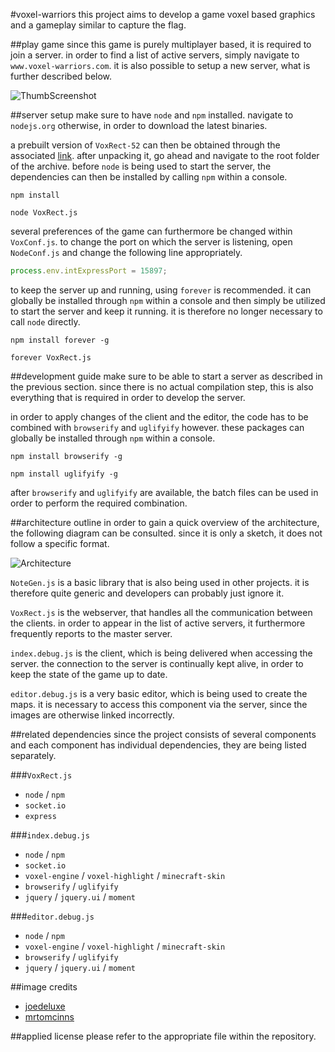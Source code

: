 #voxel-warriors
this project aims to develop a game voxel based graphics and a gameplay similar to capture the flag.

##play game
since this game is purely multiplayer based, it is required to join a server. in order to find a list of active servers, simply navigate to `www.voxel-warriors.com`. it is also possible to setup a new server, what is further described below.

![ThumbScreenshot](http://dhiont4yb3hlc.cloudfront.net/VoxRect/ThumbScreenshot.png)

##server setup
make sure to have `node` and `npm` installed. navigate to `nodejs.org` otherwise, in order to download the latest binaries.

a prebuilt version of `VoxRect-52` can then be obtained through the associated [link](http://dhiont4yb3hlc.cloudfront.net/VoxRect/VoxRect-52.zip). after unpacking it, go ahead and navigate to the root folder of the archive. before `node` is being used to start the server, the dependencies can then be installed by calling `npm` within a console.

```
npm install
```

```
node VoxRect.js
```

several preferences of the game can furthermore be changed within `VoxConf.js`. to change the port on which the server is listening, open `NodeConf.js` and change the following line appropriately.

```javascript
process.env.intExpressPort = 15897;
```

to keep the server up and running, using `forever` is recommended. it can globally be installed through `npm` within a console and then simply be utilized to start the server and keep it running. it is therefore no longer necessary to call `node` directly.

```
npm install forever -g
```

```
forever VoxRect.js
```

##development guide
make sure to be able to start a server as described in the previous section. since there is no actual compilation step, this is also everything that is required in order to develop the server.

in order to apply changes of the client and the editor, the code has to be combined with `browserify` and `uglifyify` however. these packages can globally be installed through `npm` within a console.

```
npm install browserify -g
```

```
npm install uglifyify -g
```

after `browserify` and `uglifyify` are available, the batch files can be used in order to perform the required combination.

##architecture outline
in order to gain a quick overview of the architecture, the following diagram can be consulted. since it is only a sketch, it does not follow a specific format.

![Architecture](http://dhiont4yb3hlc.cloudfront.net/VoxRect/Architecture.png)

`NoteGen.js` is a basic library that is also being used in other projects. it is therefore quite generic and developers can probably just ignore it.

`VoxRect.js` is the webserver, that handles all the communication between the clients. in order to appear in the list of active servers, it furthermore frequently reports to the master server.

`index.debug.js` is the client, which is being delivered when accessing the server. the connection to the server is continually kept alive, in order to keep the state of the game up to date.

`editor.debug.js` is a very basic editor, which is being used to create the maps. it is necessary to access this component via the server, since the images are otherwise linked incorrectly.

##related dependencies
since the project consists of several components and each component has individual dependencies, they are being listed separately.

###`VoxRect.js`
* `node` / `npm`
* `socket.io`
* `express`

###`index.debug.js`
* `node` / `npm`
* `socket.io`
* `voxel-engine` / `voxel-highlight` / `minecraft-skin`
* `browserify` / `uglifyify`
* `jquery` / `jquery.ui` / `moment`

###`editor.debug.js`
* `node` / `npm`
* `voxel-engine` / `voxel-highlight` / `minecraft-skin`
* `browserify` / `uglifyify`
* `jquery` / `jquery.ui` / `moment`

##image credits
* [joedeluxe](http://www.minecraftforum.net/forums/mapping-and-modding/resource-packs/1244027-64x-1-7-2-traditional-beauty/)
* [mrtomcinns](http://www.minecraftskins.com/skin/3371575/slime-warrior/)

##applied license
please refer to the appropriate file within the repository.